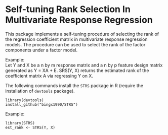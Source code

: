 # Self-tuning Rank Selection In Multivariate Response Regression

This package implements a self-tuning procedure of selecting the rank of the regression coefficient matrix in multivariate response regression models. The procedure can be used to select the rank of the factor components under a factor model. 

Example:  
 	Let Y and X be a n by m response matrix and a n by p feature design matrix generated as Y = XA + E. 
  SRS(Y, X) returns the estimated rank of the coefficient matrix A via regressing Y on X.
     
The following commands install the `STRS` package in R (require the installation of `devtools` package).
  ```
  library(devtools)
  install_github("bingx1990/STRS")
  ```
Example:
  ```
  library(STRS)
  est_rank <- STRS(Y, X)
  ```


